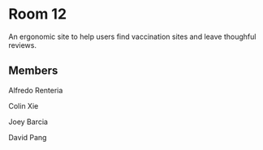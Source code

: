 # Room 12

An ergonomic site to help users find vaccination sites and leave thoughful reviews.

## Members

Alfredo Renteria

Colin Xie

Joey Barcia

David Pang

